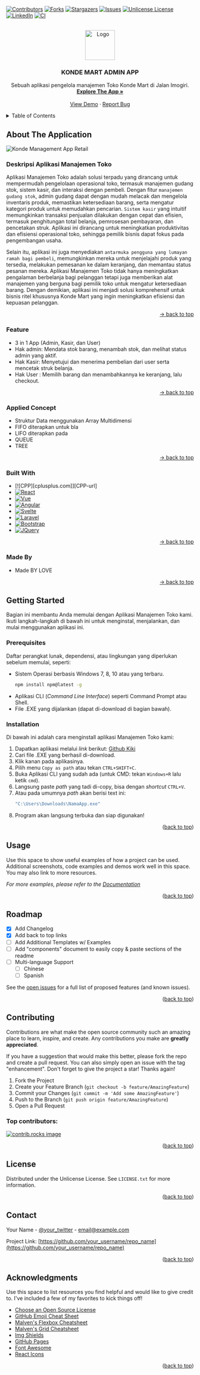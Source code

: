 <a id="readme-top"></a>

[![Contributors][contributors-shield]][contributors-url]
[![Forks][forks-shield]][forks-url]
[![Stargazers][stars-shield]][stars-url]
[![Issues][issues-shield]][issues-url]
[![Unlicense License][license-shield]][license-url]
[![LinkedIn][linkedin-shield]][linkedin-url]
[![CI](https://github.com/athityakumar/colorls/actions/workflows/ruby.yml/badge.svg)](https://github.com/KirishimaHikaru)

<!-- PROJECT LOGO -->
<br />
<div align="center">
  <a href="https://github.com/KirishimaHikaru">
    <img src="konde.png" alt="Logo" width="80" height="80">
  </a>

  <h3 align="center">KONDE MART ADMIN APP</h3>

  <p align="center">
    Sebuah aplikasi pengelola manajemen Toko Konde Mart di Jalan Imogiri.
    <br/>
    <a href="https://quran.kemenag.go.id/"><strong>Explore The App »</strong></a>
    <br/>
    <br/>
    <a href="https://quran.kemenag.go.id/">View Demo</a>
    ·
    <a href="https://quran.kemenag.go.id/">Report Bug</a>
  </p>
</div>

<!-- TABLE OF CONTENTS -->
<details>
  <summary>Table of Contents</summary>
  <ol>
    <li>
      <a href="#about-the-project">About The Application</a>
      <ul>
        <li><a href="#description">Description</a></li>
        <li><a href="#feature">Feature</a></li>
        <li><a href="#applied-concept">Applied Concept</a></li>
        <li><a href="#built-with">Built With</a></li>
        <li><a href="#made-with">Made With</a></li>
      </ul>
    </li>
    <li>
      <a href="#getting-started">Getting Started</a>
      <ul>
        <li><a href="#prerequisites">Prerequisites</a></li>
        <li><a href="#installation">Installation</a></li>
      </ul>
    </li>
    <li><a href="#usage">Usage and Operation</a></li>
    <li><a href="#roadmap">Roadmap</a></li>
    <li><a href="#contributing">Contributor/Author</a></li>
      <ul>
        <li><a href="#contact">Contact</a></li>
      </ul>
    <li><a href="#support">Support</a></li>
    <li><a href="#feedback">Feedback</a></li>
    <li><a href="#acknowledgments">Acknowledgments</a></li>
    <li><a href="#license">Meta/License</a></li>
  </ol>
</details>



<!-- ABOUT THE PROJECT -->
## About The Application

![Konde Management App Retail](https://github.com/KirishimaHikaru/readme-Sdata/blob/main/konde.png)

### Deskripsi Aplikasi Manajemen Toko

Aplikasi Manajemen Toko adalah solusi terpadu yang dirancang untuk mempermudah pengelolaan operasional toko, termasuk manajemen gudang stok, sistem kasir, dan interaksi dengan pembeli. Dengan fitur `manajemen gudang stok`, admin gudang dapat dengan mudah melacak dan mengelola inventaris produk, memastikan ketersediaan barang, serta mengatur kategori produk untuk memudahkan pencarian. `Sistem kasir` yang intuitif memungkinkan transaksi penjualan dilakukan dengan cepat dan efisien, termasuk penghitungan total belanja, pemrosesan pembayaran, dan pencetakan struk. Aplikasi ini dirancang untuk meningkatkan produktivitas dan efisiensi operasional toko, sehingga pemilik bisnis dapat fokus pada pengembangan usaha.

Selain itu, aplikasi ini juga menyediakan `antarmuka pengguna yang lumayan ramah bagi pembeli`, memungkinkan mereka untuk menjelajahi produk yang tersedia, melakukan pemesanan ke dalam keranjang, dan memantau status pesanan mereka. Aplikasi Manajemen Toko tidak hanya meningkatkan pengalaman berbelanja bagi pelanggan tetapi juga memberikan alat manajemen yang berguna bagi pemilik toko untuk mengatur ketersediaan barang. Dengan demikian, aplikasi ini menjadi solusi komprehensif untuk bisnis ritel khususnya Konde Mart yang ingin meningkatkan efisiensi dan kepuasan pelanggan.

<p align="right"><a href="#readme-top">-> back to top</a></p>

### Feature

* 3 in 1 App (Admin, Kasir, dan User)
* Hak admin: Mendata stok barang, menambah stok, dan melihat status admin yang aktif.
* Hak Kasir: Menyetujui dan menerima pembelian dari user serta mencetak struk belanja.
* Hak User : Memilih barang dan menambahkannya ke keranjang, lalu checkout.

<p align="right"><a href="#readme-top">-> back to top</a></p>

### Applied Concept
* Struktur Data menggunakan Array Multidimensi
* FIFO diterapkan untuk bla
* LIFO diterapkan pada
* QUEUE
* TREE

<p align="right"><a href="#readme-top">-> back to top</a></p>

### Built With

* [![CPP][cplusplus.com]][CPP-url]
* [![React][React.js]][React-url]
* [![Vue][Vue.js]][Vue-url]
* [![Angular][Angular.io]][Angular-url]
* [![Svelte][Svelte.dev]][Svelte-url]
* [![Laravel][Laravel.com]][Laravel-url]
* [![Bootstrap][Bootstrap.com]][Bootstrap-url]
* [![JQuery][JQuery.com]][JQuery-url]

<p align="right"><a href="#readme-top">-> back to top</a></p>


### Made By

* Made BY LOVE

<p align="right"><a href="#readme-top">-> back to top</a></p>


<!-- GETTING STARTED -->
## Getting Started

Bagian ini membantu Anda memulai dengan Aplikasi Manajemen Toko kami.
Ikuti langkah-langkah di bawah ini untuk menginstal, menjalankan, dan mulai menggunakan aplikasi ini.

### Prerequisites

Daftar perangkat lunak, dependensi, atau lingkungan yang diperlukan sebelum memulai, seperti:
* Sistem Operasi berbasis Windows 7, 8, 10 atau yang terbaru.
  ```sh
  npm install npm@latest -g
  ```
* Aplikasi CLI (_Command Line Interface_) seperti Command Prompt atau Shell.
* File .EXE yang dijalankan (dapat di-download di bagian bawah).

### Installation

Di bawah ini adalah cara menginstall aplikasi Manajemen Toko kami:
1. Dapatkan aplikasi melalui _link_ berikut: [Github Kiki](https://github.com/rifqichusaini/TA-SDATA-KEL7)
2. Cari file .EXE yang berhasil di-download.
3. Klik kanan pada aplikasinya.
4. Pilih menu `Copy as path` atau tekan `CTRL+SHIFT+C`.
5. Buka Aplikasi CLI yang sudah ada (untuk CMD: tekan `Windows+R` lalu ketik `cmd`).
6. Langsung paste _path_ yang tadi di-copy, bisa dengan _shortcut_ `CTRL+V`.
7. Atau pada umumnya _path_ akan berisi text ini:
   ```cmd
   "C:\Users\Downloads\NamaApp.exe"
   ```
8. Program akan langsung terbuka dan siap digunakan!

<p align="right">(<a href="#readme-top">back to top</a>)</p>



<!-- USAGE EXAMPLES -->
## Usage

Use this space to show useful examples of how a project can be used. Additional screenshots, code examples and demos work well in this space. You may also link to more resources.

_For more examples, please refer to the [Documentation](https://example.com)_

<p align="right">(<a href="#readme-top">back to top</a>)</p>



<!-- ROADMAP -->
## Roadmap

- [x] Add Changelog
- [x] Add back to top links
- [ ] Add Additional Templates w/ Examples
- [ ] Add "components" document to easily copy & paste sections of the readme
- [ ] Multi-language Support
    - [ ] Chinese
    - [ ] Spanish

See the [open issues](https://github.com/othneildrew/Best-README-Template/issues) for a full list of proposed features (and known issues).

<p align="right">(<a href="#readme-top">back to top</a>)</p>



<!-- CONTRIBUTING -->
## Contributing

Contributions are what make the open source community such an amazing place to learn, inspire, and create. Any contributions you make are **greatly appreciated**.

If you have a suggestion that would make this better, please fork the repo and create a pull request. You can also simply open an issue with the tag "enhancement".
Don't forget to give the project a star! Thanks again!

1. Fork the Project
2. Create your Feature Branch (`git checkout -b feature/AmazingFeature`)
3. Commit your Changes (`git commit -m 'Add some AmazingFeature'`)
4. Push to the Branch (`git push origin feature/AmazingFeature`)
5. Open a Pull Request

### Top contributors:

<a href="https://github.com/othneildrew/Best-README-Template/graphs/contributors">
  <img src="https://contrib.rocks/image?repo=othneildrew/Best-README-Template" alt="contrib.rocks image" />
</a>

<p align="right">(<a href="#readme-top">back to top</a>)</p>



<!-- LICENSE -->
## License

Distributed under the Unlicense License. See `LICENSE.txt` for more information.

<p align="right">(<a href="#readme-top">back to top</a>)</p>



<!-- CONTACT -->
## Contact

Your Name - [@your_twitter](https://twitter.com/your_username) - email@example.com

Project Link: [https://github.com/your_username/repo_name](https://github.com/your_username/repo_name)

<p align="right">(<a href="#readme-top">back to top</a>)</p>



<!-- ACKNOWLEDGMENTS -->
## Acknowledgments

Use this space to list resources you find helpful and would like to give credit to. I've included a few of my favorites to kick things off!

* [Choose an Open Source License](https://choosealicense.com)
* [GitHub Emoji Cheat Sheet](https://www.webpagefx.com/tools/emoji-cheat-sheet)
* [Malven's Flexbox Cheatsheet](https://flexbox.malven.co/)
* [Malven's Grid Cheatsheet](https://grid.malven.co/)
* [Img Shields](https://shields.io)
* [GitHub Pages](https://pages.github.com)
* [Font Awesome](https://fontawesome.com)
* [React Icons](https://react-icons.github.io/react-icons/search)

<p align="right">(<a href="#readme-top">back to top</a>)</p>



<!-- MARKDOWN LINKS & IMAGES -->
<!-- https://www.markdownguide.org/basic-syntax/#reference-style-links -->
[contributors-shield]: https://img.shields.io/github/contributors/othneildrew/Best-README-Template.svg?style=for-the-badge
[contributors-url]: https://github.com/othneildrew/Best-README-Template/graphs/contributors
[forks-shield]: https://img.shields.io/github/forks/othneildrew/Best-README-Template.svg?style=for-the-badge
[forks-url]: https://github.com/othneildrew/Best-README-Template/network/members
[stars-shield]: https://img.shields.io/github/stars/othneildrew/Best-README-Template.svg?style=for-the-badge
[stars-url]: https://github.com/othneildrew/Best-README-Template/stargazers
[issues-shield]: https://img.shields.io/github/issues/othneildrew/Best-README-Template.svg?style=for-the-badge
[issues-url]: https://github.com/othneildrew/Best-README-Template/issues
[license-shield]: https://img.shields.io/github/license/othneildrew/Best-README-Template.svg?style=for-the-badge
[license-url]: https://github.com/othneildrew/Best-README-Template/blob/master/LICENSE.txt
[linkedin-shield]: https://img.shields.io/badge/-LinkedIn-black.svg?style=for-the-badge&logo=linkedin&colorB=555
[linkedin-url]: https://linkedin.com/in/othneildrew
[product-screenshot]: images/screenshot.png
[Next.js]: https://img.shields.io/badge/next.js-000000?style=for-the-badge&logo=nextdotjs&logoColor=white
[Next-url]: https://nextjs.org/
[React.js]: https://img.shields.io/badge/React-20232A?style=for-the-badge&logo=react&logoColor=61DAFB
[React-url]: https://reactjs.org/
[Vue.js]: https://img.shields.io/badge/Vue.js-35495E?style=for-the-badge&logo=vuedotjs&logoColor=4FC08D
[Vue-url]: https://vuejs.org/
[Angular.io]: https://img.shields.io/badge/Angular-DD0031?style=for-the-badge&logo=angular&logoColor=white
[Angular-url]: https://angular.io/
[Svelte.dev]: https://img.shields.io/badge/Svelte-4A4A55?style=for-the-badge&logo=svelte&logoColor=FF3E00
[Svelte-url]: https://svelte.dev/
[Laravel.com]: https://img.shields.io/badge/Laravel-FF2D20?style=for-the-badge&logo=laravel&logoColor=white
[Laravel-url]: https://laravel.com
[Bootstrap.com]: https://img.shields.io/badge/Bootstrap-563D7C?style=for-the-badge&logo=bootstrap&logoColor=white
[Bootstrap-url]: https://getbootstrap.com
[JQuery.com]: https://img.shields.io/badge/jQuery-0769AD?style=for-the-badge&logo=jquery&logoColor=white
[JQuery-url]: https://jquery.com 
